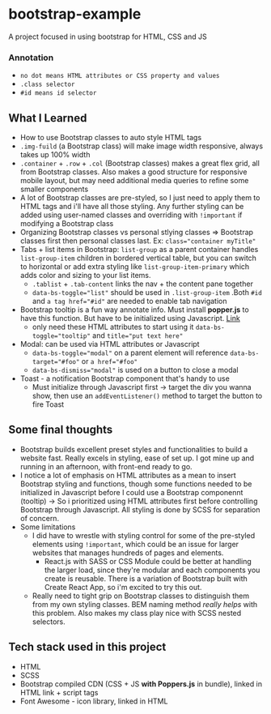 # bootstrap-example
A project focused in using bootstrap for HTML, CSS and JS 

### Annotation
- ```no dot means HTML attributes or CSS property and values```
- ```.class selector```
- ```#id means id selector ```

## What I Learned
- How to use Bootstrap classes to auto style HTML tags
- ```.img-fuild``` (a Bootstrap class) will make image width responsive, always takes up 100% width
- ```.container``` + ```.row``` + ```.col``` (Bootstrap classes) makes a great flex grid, all from Bootstrap classes. Also makes a good structure for responsive mobile layout, but may need additional media queries to refine some smaller components
- A lot of Bootstrap classes are pre-styled, so I just need to apply them to HTML tags and i'll have all those styling. Any further styling can be added using user-named classes and overriding with ```!important``` if modifying a Bootstrap class
- Organizing Bootstrap classes vs personal stlying classes => Bootstrap classes first then personal classes last. Ex: ```class="container myTitle"```
- Tabs + list items in Bootstrap: ```list-group``` as a parent container handles ```list-group-item``` children in bordered vertical table, but you can switch to horizontal or add extra styling like ```list-group-item-primary``` which adds color and sizing to your list items. 
    - ```.tablist``` + ```.tab-content``` links the nav + the content pane together
    - ```data-bs-toggle="list"``` should be used in ```.list-group-item``` .Both ```#id``` and ```a tag href="#id"``` are needed to enable tab navigation
- Bootstrap tooltip is a fun way annotate info. Must install **popper.js** to have this function. But have to be initialized using Javascript. [Link](https://getbootstrap.com/docs/5.0/components/tooltips/)
    - only need these HTML attributes to start using it ```data-bs-toggle="tooltip"``` and ```title="put text here"```
- Modal: can be used via HTML attributes or Javascript
    - ```data-bs-toggle="modal"``` on a parent element will reference ```data-bs-target="#foo"``` or ```a href="#foo"```
    - ```data-bs-dismiss="modal"``` is used on a button to close a modal
- Toast - a notification Bootstrap component that's handy to use 
    - Must initialize through Javascript first -> target the div you wanna show, then use an ```addEventListener()``` method to target the button to fire Toast


## Some final thoughts
- Bootstrap builds excellent preset styles and functionalities to build a website fast. Really excels in styling, ease of set up. I got mine up and running in an afternoon, with front-end ready to go. 
- I notice a lot of emphasis on HTML attributes as a mean to insert Bootstrap styling and functions, though some functions needed to be initialized in Javascript before I could use a Bootstrap componennt (tooltip) -> So i prioritized using HTML attributes first before controlling Bootstrap through Javascript. All styling is done by SCSS for separation of concern. 
- Some limitations 
    - I did have to wrestle with styling control for some of the pre-styled elements using ```!important```, which could be an issue for larger websites that manages hundreds of pages and elements. 
        - React.js with SASS or CSS Module could be better at handling the larger load, since they're modular and each components you create is reusable. There is a variation of Bootstrap built with Create React App, so i'm excited to try this out.
    - Really need to tight grip on Bootstrap classes to distinguish them from my own styling classes. BEM naming method _really helps_ with this problem. Also makes my class play nice with SCSS nested selectors.


## Tech stack used in this project
- HTML
- SCSS
- Bootstrap compiled CDN (CSS + JS **with Poppers.js** in bundle), linked in HTML link + script tags
- Font Awesome - icon library, linked in HTML

